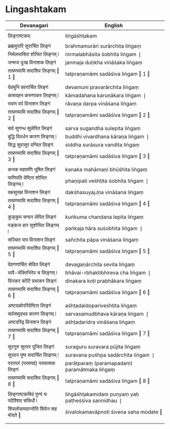 # Lingashtakam

| Devanagari | English |
| ------ | ------ |
|  |  |
| लिङ्गाष्टकम्   | liṅgāśhṭakam   |
|  |  |
| ब्रह्ममुरारि सुरार्चित लिङ्गं   | brahmamurāri surārchita liṅgaṃ   |
| निर्मलभासित शोभित लिङ्गम् ❘   | nirmalabhāsita śobhita liṅgam ❘   |
| जन्मज दुःख विनाशक लिङ्गं   | janmaja duḥkha vināśaka liṅgaṃ   |
| तत्प्रणमामि सदाशिव लिङ्गम् ‖ 1 ‖   | tatpraṇamāmi sadāśiva liṅgam ‖ 1 ‖   |
|  |  |
| देवमुनि प्रवरार्चित लिङ्गं   | devamuni pravarārchita liṅgaṃ   |
| कामदहन करुणाकर लिङ्गम् ❘   | kāmadahana karuṇākara liṅgam ❘   |
| रावण दर्प विनाशन लिङ्गं   | rāvaṇa darpa vināśana liṅgaṃ   |
| तत्प्रणमामि सदाशिव लिङ्गम् ‖ 2 ‖   | tatpraṇamāmi sadāśiva liṅgam ‖ 2 ‖   |
|  |  |
| सर्व सुगन्ध सुलेपित लिङ्गं   | sarva sugandha sulepita liṅgaṃ   |
| बुद्धि विवर्धन कारण लिङ्गम् ❘   | buddhi vivardhana kāraṇa liṅgam ❘   |
| सिद्ध सुरासुर वन्दित लिङ्गं   | siddha surāsura vandita liṅgaṃ   |
| तत्प्रणमामि सदाशिव लिङ्गम् ‖ 3 ‖   | tatpraṇamāmi sadāśiva liṅgam ‖ 3 ‖   |
|  |  |
| कनक महामणि भूषित लिङ्गं   | kanaka mahāmaṇi bhūśhita liṅgaṃ   |
| फणिपति वेष्टित शोभित लिङ्गम् ❘   | phaṇipati veśhṭita śobhita liṅgam ❘   |
| दक्षसुयज्ञ विनाशन लिङ्गं   | dakśhasuyajJṇa vināśana liṅgaṃ   |
| तत्प्रणमामि सदाशिव लिङ्गम् ‖ 4 ‖   | tatpraṇamāmi sadāśiva liṅgam ‖ 4 ‖   |
|  |  |
| कुङ्कुम चन्दन लेपित लिङ्गं   | kuṅkuma chandana lepita liṅgaṃ   |
| पङ्कज हार सुशोभित लिङ्गम् ❘   | paṅkaja hāra suśobhita liṅgam ❘   |
| सञ्चित पाप विनाशन लिङ्गं   | sañchita pāpa vināśana liṅgaṃ   |
| तत्प्रणमामि सदाशिव लिङ्गम् ‖ 5 ‖   | tatpraṇamāmi sadāśiva liṅgam ‖ 5 ‖   |
|  |  |
| देवगणार्चित सेवित लिङ्गं   | devagaṇārchita sevita liṅgaṃ   |
| भावै-र्भक्तिभिरेव च लिङ्गम् ❘   | bhāvai-rbhaktibhireva cha liṅgam ❘   |
| दिनकर कोटि प्रभाकर लिङ्गं   | dinakara koṭi prabhākara liṅgaṃ   |
| तत्प्रणमामि सदाशिव लिङ्गम् ‖ 6 ‖   | tatpraṇamāmi sadāśiva liṅgam ‖ 6 ‖   |
|  |  |
| अष्टदळोपरिवेष्टित लिङ्गं   | aśhṭadaldopariveśhṭita liṅgaṃ   |
| सर्वसमुद्भव कारण लिङ्गम् ❘   | sarvasamudbhava kāraṇa liṅgam ❘   |
| अष्टदरिद्र विनाशन लिङ्गं   | aśhṭadaridra vināśana liṅgaṃ   |
| तत्प्रणमामि सदाशिव लिङ्गम् ‖ 7 ‖   | tatpraṇamāmi sadāśiva liṅgam ‖ 7 ‖   |
|  |  |
| सुरगुरु सुरवर पूजित लिङ्गं   | suraguru suravara pūjita liṅgaṃ   |
| सुरवन पुष्प सदार्चित लिङ्गम् ❘   | suravana puśhpa sadārchita liṅgam ❘   |
| परात्परं (परमपदं) परमात्मक लिङ्गं   | parātparaṃ (paramapadaṃ) paramātmaka liṅgaṃ   |
| तत्प्रणमामि सदाशिव लिङ्गम् ‖ 8 ‖   | tatpraṇamāmi sadāśiva liṅgam ‖ 8 ‖   |
|  |  |
| लिङ्गाष्टकमिदं पुण्यं यः पठेश्शिव सन्निधौ ❘   | liṅgāśhṭakamidaṃ puṇyaṃ yaḥ paṭheśśiva sannidhau ❘   |
| शिवलोकमवाप्नोति शिवेन सह मोदते ‖   | śivalokamavāpnoti śivena saha modate ‖   |
|  |  |
|  |  |
